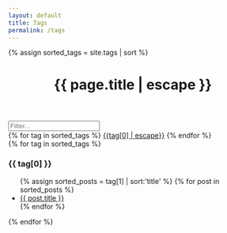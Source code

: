 ```yaml
---
layout: default
title: Tags
permalink: /tags
---
```


{% assign sorted_tags = site.tags | sort %}

<header class="tags-header">
    <h1 class="post-title">{{ page.title | escape }}</h1>
</header>

<div class="filter-box-div">
    <input id="filter-box" class="filter-box" placeholder="Filter...">
</div>

<div id="tags-list" class="tags-list">
    {% for tag in sorted_tags %}
        <a class="post-tag" href="/tags#{{tag[0] | escape}}">{{tag[0] | escape}}</a>
    {% endfor %}
</div>

<div id="tag-headers">
  {% for tag in sorted_tags %}
    <div>
      <h3>{{ tag[0] }}<a name="{{ tag[0] }}"/></h3>
      <ul>
        {% assign sorted_posts = tag[1] | sort:'title' %}
        {% for post in sorted_posts %}
          <li><a href="{{ post.url }}">{{ post.title }}</a></li>
        {% endfor %}
      </ul>
    </div>
  {% endfor %}
</div>

<script>
function filterTags() {
	var value = document.getElementById("filter-box").value.toLowerCase();

	var tags = document.getElementById("tags-list").children; 
	for (var i = 0; i < tags.length; i++) {
		var tag = tags[i];
		if (tag.innerText.toLowerCase().indexOf(value) == -1) {
			tag.style.display = "none";
        	} else{
			tag.style.display = "";
		}
	}

	var tagHeaders = document.getElementById("tag-headers").children;
	for (var i = 0; i < tagHeaders.length; i++) {
		var tagH = tagHeaders[i];
		if (tagH.children[0].innerText.toLowerCase().indexOf(value) == -1) {
			var display = "none";
        	} else{
			var display = "";
		}

		tagH.style.display = display;		
	}
}


(function() {
	document.getElementById("filter-box").addEventListener("keyup", filterTags);
})();

</script>
